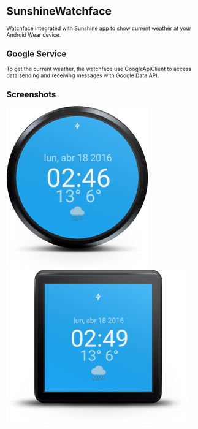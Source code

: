 SunshineWatchface
================================

Watchface integrated with Sunshine app to show current weather at your Android Wear device.

## Google Service
To get the current weather, the watchface use GoogleApiClient to access data sending and receiving messages with Google Data API.

## Screenshots
![Alt text](/screenshots/wear_round.png?raw=true "Round")
![Alt text](/screenshots/wear_square.png?raw=true "Square")
